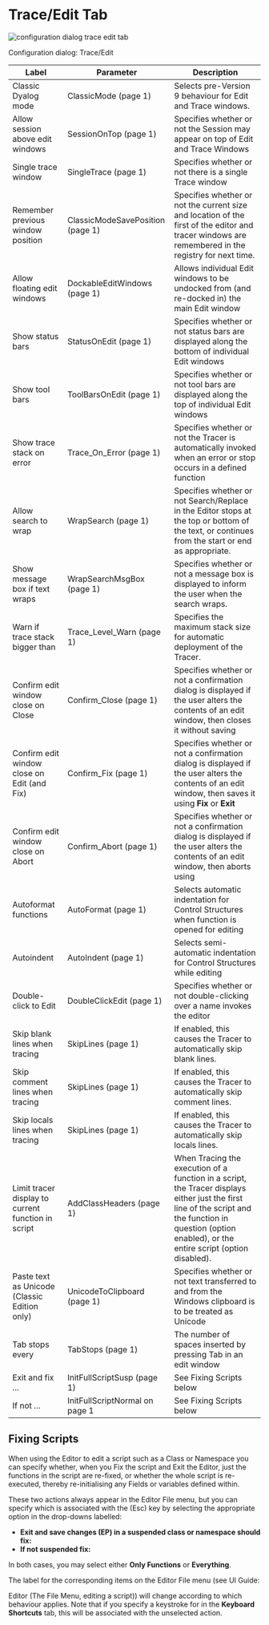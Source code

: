 # Trace/Edit Tab

![configuration dialog trace edit tab](site:img/configuration-dialog-trace-edit-tab.png)

Configuration dialog: Trace/Edit

| Label | Parameter | Description |
| --- | --- | ---  |
| Classic Dyalog mode | ClassicMode (page 1) | Selects pre-Version 9 behaviour for Edit and Trace windows. |
| Allow session above edit windows | SessionOnTop (page 1) | Specifies whether or not the Session may appear on top of Edit and Trace Windows |
| Single trace window | SingleTrace (page 1) | Specifies whether or not there is a single Trace window |
| Remember previous window position | ClassicModeSavePosition (page 1) | Specifies whether or not the current size and location of the first of the editor and tracer windows are remembered in the registry for next time. |
| Allow floating edit windows | DockableEditWindows (page 1) | Allows individual Edit windows to be undocked from (and re-docked in) the main Edit window |
| Show status bars | StatusOnEdit (page 1) | Specifies whether or not status bars are displayed along the bottom of individual Edit windows |
| Show tool bars | ToolBarsOnEdit (page 1) | Specifies whether or not tool bars are displayed along the top of individual Edit windows |
| Show trace stack on error | Trace_On_Error (page 1) | Specifies whether or not the Tracer is automatically invoked when an error or stop occurs in a defined function |
| Allow search to wrap | WrapSearch (page 1) | Specifies whether or not Search/Replace in the Editor stops at the top or bottom of the text, or continues from the start or end as appropriate. |
| Show message box if text wraps | WrapSearchMsgBox (page 1) | Specifies whether or not a message box is displayed to inform the user when the search wraps. |
| Warn if trace stack bigger than | Trace_Level_Warn (page 1) | Specifies the maximum stack size for automatic deployment of the Tracer. |
| Confirm edit window close on Close | Confirm_Close (page 1) | Specifies whether or not a confirmation dialog is displayed if the user alters the contents of an edit window, then closes it without saving |
| Confirm edit window close on Edit (and Fix) | Confirm_Fix (page 1) | Specifies whether or not a confirmation dialog is displayed if the user alters the contents of an edit window, then saves it using **Fix** or **Exit** |
| Confirm edit window close on Abort | Confirm_Abort (page 1) | Specifies whether or not a confirmation dialog is displayed if the user alters the contents of an edit window, then aborts using |
| Autoformat functions | AutoFormat (page 1) | Selects automatic indentation for Control Structures when function is opened for editing |
| Autoindent | AutoIndent (page 1) | Selects semi-automatic indentation for Control Structures while editing |
| Double-click to Edit | DoubleClickEdit (page 1) | Specifies whether or not double-clicking  over a name invokes the editor |
| Skip blank lines when tracing | SkipLines (page 1) | If enabled, this causes the Tracer to automatically skip blank lines. |
| Skip comment lines when tracing | SkipLines (page 1) | If enabled, this causes the Tracer to automatically skip comment lines. |
| Skip locals lines when tracing | SkipLines (page 1) | If enabled, this causes the Tracer to automatically skip locals lines. |
| Limit tracer display to current function in script | AddClassHeaders (page 1) | When Tracing the execution of a function in a script, the Tracer displays either just the first line of the script and the function in question (option enabled), or the entire script (option disabled). |
| Paste text as Unicode (Classic Edition only) | UnicodeToClipboard (page 1) | Specifies whether or not text transferred to and from the Windows clipboard is to be treated as Unicode |
| Tab stops every | TabStops (page 1) | The number of spaces inserted by pressing Tab in an edit window |
| Exit and fix ... | InitFullScriptSusp (page 1) | See Fixing Scripts below |
| If not ... | InitFullScriptNormal on page 1 | See Fixing Scripts below |

## Fixing Scripts

When using the Editor to edit  a script such as a Class or Namespace you can specify whether, when you Fix the script and Exit  the Editor, just the functions in the script are re-fixed, or whether the whole script is re-executed, thereby re-initialising any Fields or variables defined within.

These two actions always appear in the Editor File menu, but you can specify which is associated with the <EP> (Esc) key by selecting the appropriate option in the drop-downs labelled:

- **Exit and save changes (EP) in a suspended class or namespace should fix:**
- **If not suspended fix:**

In both cases, you may select either  **Only Functions** or         **Everything**.

The label for the corresponding items on the Editor File menu (see 
UI Guide: 

Editor (The File Menu, editing a script)) will change according to which behaviour applies. Note that if you specify a keystroke for <S1> in the **Keyboard Shortcuts** tab, this will be associated with the unselected action.
